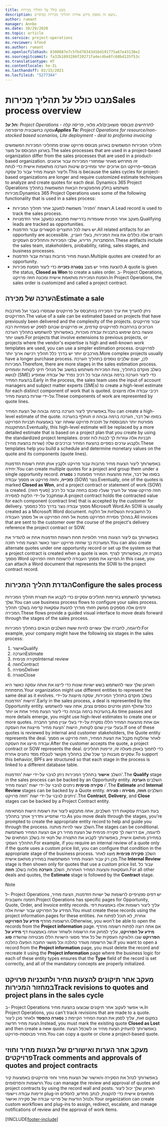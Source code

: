 ```yaml
---
title: מבט כולל על תהליך מכירות
description: נושא זה מספק מידע אודות תהליכי מכירות בסיסיים.
author: rumant
manager: Annbe
ms.date: 10/29/2020
ms.topic: article
ms.service: project-operations
ms.reviewer: kfend
ms.author: rumant
ms.openlocfilehash: 8300887e7c5fbd78343d16d191775a67e43138e2
ms.sourcegitcommit: fa32b1893286f20271fa4ec4be8fc68bd135f53c
ms.translationtype: HT
ms.contentlocale: he-IL
ms.lasthandoff: 02/15/2021
ms.locfileid: "5277384"
---
```

# <a name="sales-process-overview"></a><span data-ttu-id="339dd-103">מבט כולל על תהליך מכירות</span><span class="sxs-lookup"><span data-stu-id="339dd-103">Sales process overview</span></span>

<span data-ttu-id="339dd-104">_**חל על:** Project Operations לתרחישים מבוססי משאבים/לא מלאי, פריסה קלה - עסקה בחשבונית פרופורמה_</span><span class="sxs-lookup"><span data-stu-id="339dd-104">_**Applies To:** Project Operations for resource/non-stocked based scenarios, Lite deployment - deal to proforma invoicing_</span></span>

<span data-ttu-id="339dd-105">תהליכי המכירות המשמשים בארגון מבוסס פרויקט שונים מתהליכי המכירות המשמשים בארגון המבוסס על מוצר.</span><span class="sxs-lookup"><span data-stu-id="339dd-105">The sales processes that are used in a project-based organization differ from the sales processes that are used in a product-based organization.</span></span> <span data-ttu-id="339dd-106">זה מתרחש מאחר שמחזורי המכירות עבור ארגונים מבוססי-פרויקט הם ארוכים יותר ומחייבים שיטות הערכה מותאמות אישית כדי לנתח וליצור הצעות מחיר עבור כל עסקה.</span><span class="sxs-lookup"><span data-stu-id="339dd-106">This is because the sales cycles for project-based organizations are longer and require customized estimate techniques to analyze and create quotes for each deal.</span></span> <span data-ttu-id="339dd-107">Dynamics 365 Project Operations משתמש בחלק מהפונקציות הבאות המשמשות בתהליך מכירות:</span><span class="sxs-lookup"><span data-stu-id="339dd-107">Dynamics 365 Project Operations uses some of the following functionality that is used in a sales process:</span></span>

- <span data-ttu-id="339dd-108">רשומת 'הפניה' משמשת למעקב אחר תהליך המכירות.</span><span class="sxs-lookup"><span data-stu-id="339dd-108">A Lead record is used to track the sales process.</span></span>
- <span data-ttu-id="339dd-109">מעקב אחר הפניות שעומדות בדרישות מתבצע כמעקב אחר הזדמנויות.</span><span class="sxs-lookup"><span data-stu-id="339dd-109">Qualifying leads are tracked as opportunities.</span></span>
- <span data-ttu-id="339dd-110">יש גישה לכל התוצרים הקשורים עבור הזדמנות.</span><span class="sxs-lookup"><span data-stu-id="339dd-110">All related artifacts for an opportunity are accessible.</span></span> <span data-ttu-id="339dd-111">תוצרים אלה כוללים את צוות המכירות, בעלי העניין, ההסתברות, הדירוג, שלבי המכירות והתהליכים העסקיים.</span><span class="sxs-lookup"><span data-stu-id="339dd-111">These artifacts include the sales team, stakeholders, probability, rating, sales stages, and business processes.</span></span>
- <span data-ttu-id="339dd-112">הצעות מחיר מרובות נוצרות עבור הזדמנות.</span><span class="sxs-lookup"><span data-stu-id="339dd-112">Multiple quotes are created for an opportunity.</span></span>
- <span data-ttu-id="339dd-113">להצעת מחיר יש מצב **נסגרה כזכייה** כדי ליצור הזמנת מכירות.</span><span class="sxs-lookup"><span data-stu-id="339dd-113">A quote is given the status, **Closed as Won** to create a sales order.</span></span> <span data-ttu-id="339dd-114">ב- Project Operations, הזמנת המכירות מותאמת אישית ומכונה חוזה פרויקט.</span><span class="sxs-lookup"><span data-stu-id="339dd-114">In Project Operations, the sales order is customized and called a project contract.</span></span>

## <a name="estimate-a-sale"></a><span data-ttu-id="339dd-115">הערכה של מכירה</span><span class="sxs-lookup"><span data-stu-id="339dd-115">Estimate a sale</span></span>
<span data-ttu-id="339dd-116">ניתן להעריך את ערך המכירה בהתבסס על פרויקטים שנמסרו בעבר ועל מורכבות הפרויקטים.</span><span class="sxs-lookup"><span data-stu-id="339dd-116">The value of a sale can be estimated based on projects that have previously been delivered and the complexity of the projects.</span></span> <span data-ttu-id="339dd-117">עבור פרויקטים הכרוכים בהרחבות לפרויקטים קודמים, או פרויקטים שבהם לספק יש מומחיות רבה ונעשה בהם שימוש בתבניות עבודה מוכרות, באפשרותך להשתמש בתהליך הערכה פשוט יותר.</span><span class="sxs-lookup"><span data-stu-id="339dd-117">For projects that involve extensions to previous projects, or projects where the vendor's expertise is high and well-known work templates are used, you can use a simpler estimation process.</span></span> <span data-ttu-id="339dd-118">לפרויקטים מורכבים יותר יש בדרך כלל תהליך רכישה ארוך יותר.</span><span class="sxs-lookup"><span data-stu-id="339dd-118">More complex projects usually have a longer purchase process.</span></span> <span data-ttu-id="339dd-119">לכן, ישנם שלבים נוספים בתהליך הערכת המכירות.</span><span class="sxs-lookup"><span data-stu-id="339dd-119">Therefore, there are more stages in the sales estimation process.</span></span> <span data-ttu-id="339dd-120">בשלב מוקדם בתהליך, צוות המכירות משתמש במשוב של מנהלי תיקי לקוחות ומומחים לנושא (SME) כדי ליצור הערכה ברמה גבוהה עבור כל רכיב נפרד של עבודה שמופיע בהצעת המחיר.</span><span class="sxs-lookup"><span data-stu-id="339dd-120">Early in the process, the sales team uses the input of account managers and subject matter experts (SMEs) to create a high-level estimate for each distinct component of work that is quoted.</span></span> <span data-ttu-id="339dd-121">רכיבי עבודה אלה מיוצגים על-ידי שורות בהצעת מחיר.</span><span class="sxs-lookup"><span data-stu-id="339dd-121">These components of work are represented by quote lines.</span></span> 

<span data-ttu-id="339dd-122">באפשרותך ליצור הערכה ברמה גבוהה של הצעת המחיר.</span><span class="sxs-lookup"><span data-stu-id="339dd-122">You can create a high-level estimate of the quote.</span></span> <span data-ttu-id="339dd-123">בסופו של דבר, הערכה ברמה גבוהה זו תוחלף בהערכה מפורטת יותר המבוססת על תוכנית פרויקט שאתה יוצר באמצעות תבניות הפרויקט המתוקננות.</span><span class="sxs-lookup"><span data-stu-id="339dd-123">Eventually, this high-level estimate will be replaced by a more detailed estimate that is based on a project plan that you create by using the standardized project templates.</span></span> <span data-ttu-id="339dd-124">תבניות אלה עוזרות לך לבנות לוח זמנים ולקבוע ערכים כספיים בהצעת המחיר וברכיבים שלה (שורות בהצעת מחיר).</span><span class="sxs-lookup"><span data-stu-id="339dd-124">These templates help you build a schedule and determine monetary values on the quote and its components (quote lines).</span></span> 

<span data-ttu-id="339dd-125">באפשרותך ליצור הצעות מחיר מרובות עבור פרויקט ולקבץ אותן תחת רשומת הזדמנות יחידה.</span><span class="sxs-lookup"><span data-stu-id="339dd-125">You can create multiple quotes for a project and group them under a single opportunity record.</span></span> <span data-ttu-id="339dd-126">בסופו של דבר, אחת מהצעות המחיר מסומנת כ **נסגרה כזכייה**, וחוזה פרויקט או מסמך עבודה (SOW) נוצר.</span><span class="sxs-lookup"><span data-stu-id="339dd-126">Eventually, one of the quotes is marked **Closed as Won**, and a project contract or statement of work (SOW) is created.</span></span> <span data-ttu-id="339dd-127">חוזה פרויקט שומר על הערך שעליו סוכם בחוזה עבור כל רכיב (סעיף חוזה) שמתקבל על-ידי הלקוח למסירה.</span><span class="sxs-lookup"><span data-stu-id="339dd-127">A project contract holds the contracted value for each component (contract line) that is accepted by the customer for delivery.</span></span> <span data-ttu-id="339dd-128">מסמך עבודה נוצר בדרך כלל כמסמך Microsoft Word.</span><span class="sxs-lookup"><span data-stu-id="339dd-128">An SOW is usually created as a Microsoft Word document.</span></span> <span data-ttu-id="339dd-129">כל החשבוניות הנשלחות אל הלקוח במהלך מסירת הפרויקט מפנות אל חוזה הפרויקט או אל מסמך העבודה.</span><span class="sxs-lookup"><span data-stu-id="339dd-129">All invoices that are sent to the customer over the course of the project's delivery reference the project contract or SOW.</span></span>

<span data-ttu-id="339dd-130">באפשרותך גם ליצור הצעות מחיר חלופיות תחת רשומת הזדמנות אחת או להגדיר את המערכת כך שחוזה פרויקט ייווצר כאשר הצעת מחיר תזכה.</span><span class="sxs-lookup"><span data-stu-id="339dd-130">You can also create alternate quotes under one opportunity record or set up the system so that a project contract is created when a quote is won.</span></span> <span data-ttu-id="339dd-131">במקרה זה, באפשרותך לצרף מסמך Word המייצג את מסמך העבודה לרשומת חוזה הפרויקט.</span><span class="sxs-lookup"><span data-stu-id="339dd-131">In this case, you can attach a Word document that represents the SOW to the project contract record.</span></span>

## <a name="configure-the-sales-process"></a><span data-ttu-id="339dd-132">הגדרת תהליך המכירות</span><span class="sxs-lookup"><span data-stu-id="339dd-132">Configure the sales process</span></span>
<span data-ttu-id="339dd-133">באפשרותך להשתמש בזרימות תהליכים עסקיים כדי לקבוע את תצורת תהליך המכירות שלך.</span><span class="sxs-lookup"><span data-stu-id="339dd-133">You can use business process flows to configure your sales process.</span></span> <span data-ttu-id="339dd-134">זרמים אלה מספקים ממשק חזותי מודרך להנעת עסקאות קדימה בשלבי תהליך המכירה.</span><span class="sxs-lookup"><span data-stu-id="339dd-134">These flows provide a guided visual interface to move deals forward through the stages of the sales process.</span></span>

<span data-ttu-id="339dd-135">לדוגמה, לחברה שלך עשויים להיות ששת השלבים הבאים בתהליך המכירות:</span><span class="sxs-lookup"><span data-stu-id="339dd-135">For example, your company might have the following six stages in the sales process:</span></span>

1. <span data-ttu-id="339dd-136">אישור</span><span class="sxs-lookup"><span data-stu-id="339dd-136">Qualify</span></span>
2. <span data-ttu-id="339dd-137">הערכה</span><span class="sxs-lookup"><span data-stu-id="339dd-137">Estimate</span></span>
3. <span data-ttu-id="339dd-138">סקירה פנימית</span><span class="sxs-lookup"><span data-stu-id="339dd-138">Internal review</span></span>
4. <span data-ttu-id="339dd-139">חוזה</span><span class="sxs-lookup"><span data-stu-id="339dd-139">Contract</span></span>
5. <span data-ttu-id="339dd-140">מסירה</span><span class="sxs-lookup"><span data-stu-id="339dd-140">Deliver</span></span>
6. <span data-ttu-id="339dd-141">סגורה</span><span class="sxs-lookup"><span data-stu-id="339dd-141">Close</span></span>
 
<span data-ttu-id="339dd-142">הארגון שלך עשוי להשתמש בשש ישויות שונות כדי לייצג את אותה עסקה כאשר היא מתפתחת.</span><span class="sxs-lookup"><span data-stu-id="339dd-142">Your organization might use different entities to represent the same deal as it evolves.</span></span> <span data-ttu-id="339dd-143">בשלב מוקדם בתהליך המכירות, עסקה מיוצגת על-ידי הישות 'הזדמנות'.</span><span class="sxs-lookup"><span data-stu-id="339dd-143">Early in the sales process, a deal is represented by the Opportunity entity.</span></span> <span data-ttu-id="339dd-144">ככל שחולף הזמן ופרטים נוספים צצים, אתה עשוי להשתמש בהערכות ברמה גבוהה כדי ליצור הצעת מחיר אחת או יותר.</span><span class="sxs-lookup"><span data-stu-id="339dd-144">As time passes and more details emerge, you might use high-level estimates to create one or more quotes.</span></span> <span data-ttu-id="339dd-145">אם אחת מהצעות המחיר הללו נסקרת על-ידי בעלי עניין מתוך החברה ובעלי עניין שהם לקוחות, הישות 'הצעת מחיר' מייצגת את העסקה.</span><span class="sxs-lookup"><span data-stu-id="339dd-145">If one of these quotes is reviewed by internal and customer stakeholders, the Quote entity represents the deal.</span></span> <span data-ttu-id="339dd-146">לאחר שהלקוח מקבל את הצעת המחיר, חוזה פרויקט או מסמך עבודה מייצג את העסקה.</span><span class="sxs-lookup"><span data-stu-id="339dd-146">After the customer accepts the quote, a project contract or SOW represents the deal.</span></span> <span data-ttu-id="339dd-147">כדי לתמוך באופן פעולה זה, זרימות תהליכים עסקיים מובנות כך שכל שלב בתהליך מקושר לטבלת מסד נתונים אחרת.</span><span class="sxs-lookup"><span data-stu-id="339dd-147">To support this behavior, BPFs are structured so that each stage in the process is linked to a different database table.</span></span>

<span data-ttu-id="339dd-148">השלב **אישור** בתהליך המכירות ניתן לגיבוי על-ידי ישות 'הזדמנות'.</span><span class="sxs-lookup"><span data-stu-id="339dd-148">The **Qualify** stage in the sales process can be backed by an Opportunity entity.</span></span> <span data-ttu-id="339dd-149">השלבים **הערכה** ו **סקירה פנימית** ניתנים לגיבוי על-ידי ישות 'הצעת מחיר'.</span><span class="sxs-lookup"><span data-stu-id="339dd-149">The **Estimate** and **Internal Review** stages can be backed by a Quote entity.</span></span> <span data-ttu-id="339dd-150">השלבים **חוזה**, **מסירה** ו **סגירה** ניתנים לגיבוי על-ידי ישות 'חוזה פרויקט'.</span><span class="sxs-lookup"><span data-stu-id="339dd-150">The **Contract**, **Delivery**, and **Close** stages can be backed by a Project Contract entity.</span></span>

<span data-ttu-id="339dd-151">בעת העברת עסקאות דרך השלבים, אתה מתבקש ליצור את רשומת הישות המתאימה כדי שתסייע ותדריך אותך בתהליך.</span><span class="sxs-lookup"><span data-stu-id="339dd-151">As you move deals through the stages, you're prompted to create the appropriate entity record to help and guide you through the process.</span></span> <span data-ttu-id="339dd-152">השלב עשוי להיות מותנה.</span><span class="sxs-lookup"><span data-stu-id="339dd-152">The stages can be conditional.</span></span> <span data-ttu-id="339dd-153">לדוגמה, אם דרושה לך סקירה פנימית של הצעת מחיר רק אם הצעת המחיר משתמשת במחירון מותאם אישית, באפשרותך לקבוע את התצורה של תנאי זה בשלב המתאים של התהליך העסקי.</span><span class="sxs-lookup"><span data-stu-id="339dd-153">For example, if you require an internal review of a quote only if the quote uses a custom price list, you can configure that condition in the appropriate stage of the business process.</span></span> <span data-ttu-id="339dd-154">השלב **סקירה פנימית** מוצג לאחר מכן רק עבור הצעות מחיר המשתמשות במחירון מותאם אישית.</span><span class="sxs-lookup"><span data-stu-id="339dd-154">The **Internal Review** stage is then shown only for quotes that use a custom price list.</span></span> <span data-ttu-id="339dd-155">עבור כל העסקאות והצעות המחיר האחרות, השלב **הערכה** מלווה בשלב **חוזה**.</span><span class="sxs-lookup"><span data-stu-id="339dd-155">For all other deals and quotes, the **Estimate** stage is followed by the **Contract** stage.</span></span>

> [!NOTE]
> <span data-ttu-id="339dd-156">ל- Project Operations יש דפים ספציפיים לרשומות של ישויות הזדמנות, הצעת מחיר, הזמנה וחשבונית.</span><span class="sxs-lookup"><span data-stu-id="339dd-156">Project Operations has specific pages for Opportunity, Quote, Order, and Invoice entity records.</span></span> <span data-ttu-id="339dd-157">עליך ליצור רשומות אלה באמצעות דפי המידע על הפרויקט עבור ישויות אלה.</span><span class="sxs-lookup"><span data-stu-id="339dd-157">You must create these records using the project information pages for these entities.</span></span> <span data-ttu-id="339dd-158">אחרת, לא תוכל לפתוח את הרשומות מהדף **מידע על הפרויקט**.</span><span class="sxs-lookup"><span data-stu-id="339dd-158">Otherwise, you won't be able to open the records from the **Project information** page.</span></span> <span data-ttu-id="339dd-159">אם אתה רוצה לפתוח רשומה מהדף **מידע על הפרויקט**, עליך למחוק את הרשומה ולשחזר אותה באמצעות דף **מידע על הפרויקט** שבו הלוגיקה העסקית של כל אחד מסוגי הישויות הללו מבטיחה שהשדה **סוג** של הרשומה מוגדר כהלכה וכל מושגי החובה הופעלו כהלכה.</span><span class="sxs-lookup"><span data-stu-id="339dd-159">If you want to open a record from the **Project information** page, you must delete the record and recreate it using the **Project information** page where the business logic for each of these entity types ensures that the **Type** field of the record is set correctly, and all of the mandatory concepts are properly initialized.</span></span>


## <a name="track-revisions-to-quotes-and-project-plans-in-the-sales-cycle"></a><span data-ttu-id="339dd-160">מעקב אחר תיקונים להצעות מחיר ולתוכניות פרויקט במחזור המכירות</span><span class="sxs-lookup"><span data-stu-id="339dd-160">Track revisions to quotes and project plans in the sales cycle</span></span>
<span data-ttu-id="339dd-161">ב- Project Operations אי אפשר לעקוב אחר תיקונים שבוצעו בהצעת מחיר.</span><span class="sxs-lookup"><span data-stu-id="339dd-161">In Project Operations, you can't track revisions that are made to a quote.</span></span> <span data-ttu-id="339dd-162">במקום זאת, עליך לסמן את הצעת המחיר הקיימת כ **נסגרה כהפסד** ולאחר מכן ליצור הצעת מחיר חדשה.</span><span class="sxs-lookup"><span data-stu-id="339dd-162">Instead, you must mark the existing quote **Closed as Lost** and then create a new quote.</span></span> <span data-ttu-id="339dd-163">באפשרותך להעתיק הצעת מחיר או לשכפל הצעת מחיר מבוססת-פרויקט.</span><span class="sxs-lookup"><span data-stu-id="339dd-163">You can copy a quote or clone a project-based quote.</span></span>

## <a name="track-comments-and-approvals-of-quotes-and-project-contracts"></a><span data-ttu-id="339dd-164">מעקב אחר הערות ואישורים של הצעות מחיר וחוזי פרויקטים</span><span class="sxs-lookup"><span data-stu-id="339dd-164">Track comments and approvals of quotes and project contracts</span></span>
<span data-ttu-id="339dd-165">באפשרותך לנהל את הסקירה והאישור של הצעות מחיר וחוזי פרויקטים באמצעות קיר הרשומות והפרסומים.</span><span class="sxs-lookup"><span data-stu-id="339dd-165">You can manage the review and approval of quotes and project contracts by using the record wall and posts.</span></span> <span data-ttu-id="339dd-166">הארגון שלך יכול ליצור זרימות עבודה ויישומי plug-in מותאמים אישית כדי להקצות, לנתב מחדש, להסלים ולנהל הודעות של פריטי עבודה של סקירה ואישור.</span><span class="sxs-lookup"><span data-stu-id="339dd-166">Your organization can create custom workflows and plug-ins to assign, redirect, escalate, and manage notifications of review and the approval of work items.</span></span>


[!INCLUDE[footer-include](../includes/footer-banner.md)]